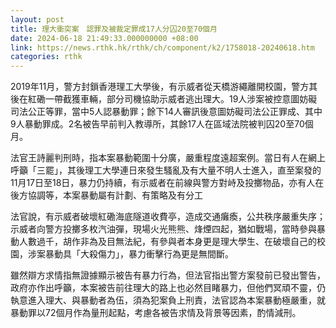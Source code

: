 ```yaml
---
layout: post
title: 理大衝突案　認罪及被裁定罪成17人分囚20至70個月
date: 2024-06-18 21:49:33.000000000 +08:00
link: https://news.rthk.hk/rthk/ch/component/k2/1758018-20240618.htm
categories: rthk
---
```


2019年11月，警方封鎖香港理工大學後，有示威者從天橋游繩離開校園，警方其後在紅磡一帶截獲車輛，部分司機協助示威者逃出理大。19人涉案被控意圖妨礙司法公正等罪，當中5人認暴動罪；餘下14人審訊後意圖妨礙司法公正罪成、其中9人暴動罪成。2名被告早前判入教導所，其餘17人在區域法院被判囚20至70個月。

法官王詩麗判刑時，指本案暴動範圍十分廣，嚴重程度遠超案例。當日有人在網上呼籲「三罷」，其後理工大學連日來發生騷亂及有大量不明人士進入，直至案發的11月17日至18日，暴力仍持續，有示威者在前線與警方對峙及投擲物品，亦有人在後方協調等，本案暴動屬有計劃、有策略及有分工

法官說，有示威者破壞紅磡海底隧道收費亭，造成交通癱瘓，公共秩序嚴重失序；示威者向警方投擲多枚汽油彈，現場火光熊熊、烽煙四起，猶如戰場，當時參與暴動人數過千，胡作非為及目無法紀，有參與者本身更是理大學生、在破壞自己的校園，涉案暴動具「大殺傷力」，暴力衝擊行為更是無間斷。

雖然辯方求情指無證據顯示被告有暴力行為，但法官指出警方案發前已發出警告，政府亦作出呼籲，本案被告前往理大的路上也必然目睹暴力，但他們冥頑不靈，仍執意進入理大、與暴動者為伍，須為犯案負上刑責，法官認為本案暴動極嚴重，就暴動罪以72個月作為量刑起點，考慮各被告求情及背景等因素，酌情減刑。
